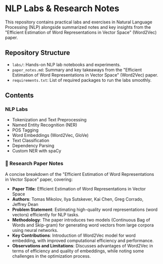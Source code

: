 # NLP Labs & Research Notes

This repository contains practical labs and exercises in Natural Language Processing (NLP) alongside summarized notes and key insights from the "Efficient Estimation of Word Representations in Vector Space" (Word2Vec) paper.

##  Repository Structure

- `labs/`: Hands-on NLP lab notebooks and experiments.
- `paper_notes.md`: Summary and key takeaways from the "Efficient Estimation of Word Representations in Vector Space" (Word2Vec) paper.
- `requirements.txt`: List of required packages to run the labs smoothly.

## Contents

### NLP Labs
- Tokenization and Text Preprocessing
- Named Entity Recognition (NER)
- POS Tagging
- Word Embeddings (Word2Vec, GloVe)
- Text Classification
- Dependency Parsing
- Custom NER with spaCy

### 📝 Research Paper Notes
A concise breakdown of the "Efficient Estimation of Word Representations in Vector Space" paper, covering:
- **Paper Title**: Efficient Estimation of Word Representations in Vector Space
- **Authors**: Tomas Mikolov, Ilya Sutskever, Kai Chen, Greg Corrado, Jeffrey Dean
- **Problem Statement**: Estimating high-quality word representations (word vectors) efficiently for NLP tasks.
- **Methodology**: The paper introduces two models (Continuous Bag of Words and Skip-gram) for generating word vectors from large corpora using neural networks.
- **Key Contributions**: Introduction of Word2Vec model for word embedding, with improved computational efficiency and performance.
- **Observations and Limitations**: Discusses advantages of Word2Vec in terms of efficiency and quality of embeddings, while noting some challenges in the optimization process.

